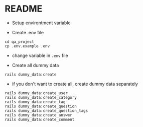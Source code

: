 # README
* Setup environtment variable
- Create .env file
```
cd qa_project
cp .env.example .env
```

- change variable in `.env` file


* Create all dummy data
```
rails dummy_data:create
```
* if you don't want to create all, create dummy data separately

```
rails dummy_data:create_user
rails dummy_data:create_category
rails dummy_data:create_tag
rails dummy_data:create_question
rails dummy_data:create_question_tags
rails dummy_data:create_answer
rails dummy_data:create_comment
```
